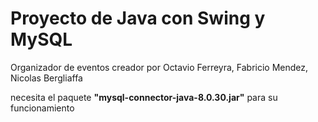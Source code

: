 # Proyecto de Java con Swing y MySQL

Organizador de eventos creador por Octavio Ferreyra, Fabricio Mendez, Nicolas Bergliaffa

necesita el paquete **"mysql-connector-java-8.0.30.jar"** para su funcionamiento
